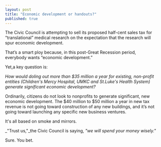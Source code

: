 ```yaml
---
layout: post
title: "Economic development or handouts?"
published: true
---
```


The Civic Council is attempting to sell its proposed half-cent sales tax for “translational” medical research on the expectation that the research will spur economic development.

That’s a smart ploy because, in this post-Great Recession period, everybody wants “economic development.”

Yet,a key question is: 

<em>How would doling out more than $35 million a year for existing, non-profit entities (Children's Mercy Hospital, UMKC and St.Luke's Health System) generate significant economic development?</em> 

Ordinarily, citizens do not look to nonprofits to generate significant, new economic development. The $40 million to $50 million a year in new tax revenue is not going toward construction of any new buildings, and it’s not going toward launching any specific new business ventures.

It's all based on smoke and mirrors.

_"Trust us,"_the Civic Council is saying, _"we will spend your money wisely."_

Sure. You bet.